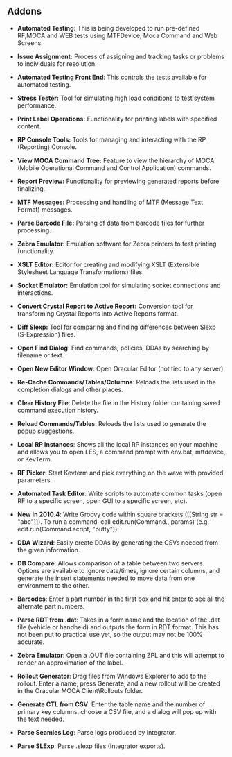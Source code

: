 ## Addons

- **Automated Testing:** This is being developed to run pre-defined RF,MOCA and WEB tests using MTFDevice, Moca Command and Web Screens.
- **Issue Assignment:** Process of assigning and tracking tasks or problems to individuals for resolution.
- **Automated Testing Front End**: This controls the tests available for automated testing.
- **Stress Tester:** Tool for simulating high load conditions to test system performance.
- **Print Label Operations:** Functionality for printing labels with specified content.
- **RP Console Tools:** Tools for managing and interacting with the RP (Reporting) Console.
- **View MOCA Command Tree:** Feature to view the hierarchy of MOCA (Mobile Operational Command and Control Application) commands.
- **Report Preview:** Functionality for previewing generated reports before finalizing.
- **MTF Messages:** Processing and handling of MTF (Message Text Format) messages.
- **Parse Barcode File:** Parsing of data from barcode files for further processing.
- **Zebra Emulator:** Emulation software for Zebra printers to test printing functionality.
- **XSLT Editor:** Editor for creating and modifying XSLT (Extensible Stylesheet Language Transformations) files.
- **Socket Emulator:** Emulation tool for simulating socket connections and interactions.
- **Convert Crystal Report to Active Report:** Conversion tool for transforming Crystal Reports into Active Reports format.
- **Diff Slexp:** Tool for comparing and finding differences between Slexp (S-Expression) files.

- **Open Find Dialog**: Find commands, policies, DDAs by searching by filename or text.
- **Open New Editor Window**: Open Oracular Editor (not tied to any server).
- **Re-Cache Commands/Tables/Columns**: Reloads the lists used in the completion dialogs and other places.
- **Clear History File**: Delete the file in the History folder containing saved command execution history.
- **Reload Commands/Tables**: Reloads the lists used to generate the popup suggestions.
- **Local RP Instances**: Shows all the local RP instances on your machine and allows you to open LES, a command prompt with env.bat, mtfdevice, or KevTerm.
- **RF Picker**: Start Kevterm and pick everything on the wave with provided parameters.
- **Automated Task Editor**: Write scripts to automate common tasks (open RF to a specific screen, open GUI to a specific screen, etc).
- **New in 2010.4**: Write Groovy code within square brackets ([[String str = "abc"]]). To run a command, call edit.run(Command.<command>, params) (e.g. edit.run(Command.script, "putty")).
- **DDA Wizard**: Easily create DDAs by generating the CSVs needed from the given information.
- **DB Compare**: Allows comparison of a table between two servers. Options are available to ignore date/times, ignore certain columns, and generate the insert statements needed to move data from one environment to the other.
- **Barcodes**: Enter a part number in the first box and hit enter to see all the alternate part numbers.
- **Parse RDT from .dat**: Takes in a form name and the location of the .dat file (vehicle or handheld) and outputs the form in RDT format. This has not been put to practical use yet, so the output may not be 100% accurate.
- **Zebra Emulator**: Open a .OUT file containing ZPL and this will attempt to render an approximation of the label.
- **Rollout Generator**: Drag files from Windows Explorer to add to the rollout. Enter a name, press Generate, and a new rollout will be created in the Oracular MOCA Client\Rollouts folder.
- **Generate CTL from CSV**: Enter the table name and the number of primary key columns, choose a CSV file, and a dialog will pop up with the text needed.
- **Parse Seamles Log**: Parse logs produced by Integrator.
- **Parse SLExp**: Parse .slexp files (Integrator exports).


